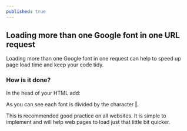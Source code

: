 ```yaml
---
published: true
---
```

## Loading more than one Google font in one URL request

Loading more than one Google font in one request can help to speed up page load time and keep your code tidy.

### How is it done?
In the head of your HTML add:

**<link href="http://fonts.googleapis.com/css?family=Lato:300,400,400italic,600,700|Raleway:300,400,500,600,700|Crete+Round:400italic" rel="stylesheet" type="text/css" />**

As you can see each font is divided by the character **|**.

This is recommended good practice on all websites. It is simple to implement and will help web pages to load just that little bit quicker.
